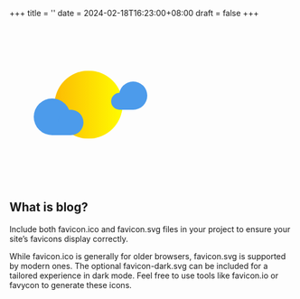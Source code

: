 +++
title = ''
date = 2024-02-18T16:23:00+08:00
draft = false
+++

<div>
    <style>
        .container {
            width: 250px;
            height: 250px;
            padding: 15px;
            display: flex;
            align-items: center;
            justify-content: center;
        }
        .cloud {
            width: 250px;
        }
        .front {
            padding-top: 45px;
            margin-left: 25px;
            display: inline;
            position: absolute;
            z-index: 11;
            animation: clouds 8s infinite;
            animation-timing-function: ease-in-out;
        }
        .back {
            margin-top: -30px;
            margin-left: 150px;
            z-index: 12;
            animation: clouds 12s infinite;
            animation-timing-function: ease-in-out;
        }
        .right-front {
            width: 45px;
            height: 45px;
            border-radius: 50% 50% 50% 0%;
            background-color: #4c9beb;
            display: inline-block;
            margin-left: -25px;
            z-index: 5;
        }
        .left-front {
            width: 65px;
            height: 65px;
            border-radius: 50% 50% 0% 50%;
            background-color: #4c9beb;
            display: inline-block;
            z-index: 5;
        }
        .right-back {
            width: 50px;
            height: 50px;
            border-radius: 50% 50% 50% 0%;
            background-color: #4c9beb;
            display: inline-block;
            margin-left: -20px;
            z-index: 5;
        }
        .left-back {
            width: 30px;
            height: 30px;
            border-radius: 50% 50% 0% 50%;
            background-color: #4c9beb;
            display: inline-block;
            z-index: 5;
        }
        .sun {
            width: 120px;
            height: 120px;
            background: -webkit-linear-gradient(to right, #fcbb04, #fffc00);
            background: linear-gradient(to right, #fcbb04, #fffc00);
            border-radius: 60px;
            display: inline;
            position: absolute;
        }
        .sunshine {
            animation: sunshines 2s infinite;
        }
        @keyframes sunshines {
        0% {
            transform: scale(1);
            opacity: 0.6;
        }
        100% {
            transform: scale(1.4);
            opacity: 0;
        }
        }
        @keyframes clouds {
        0% {
            transform: translateX(15px);
        }
        50% {
            transform: translateX(0px);
        }
        100% {
            transform: translateX(15px);
        }
        }
    </style>
    <!---->
    <div class="container">
    <div class="cloud front">
        <span class="left-front"></span>
        <span class="right-front"></span>
    </div>
    <span class="sun sunshine"></span>
    <span class="sun"></span>
    <div class="cloud back">
        <span class="left-back"></span>
        <span class="right-back"></span>
    </div>
    </div>
</div>

## What is blog?
Include both favicon.ico and favicon.svg files in your project to ensure your site’s favicons display correctly.

While favicon.ico is generally for older browsers, favicon.svg is supported by modern ones. The optional favicon-dark.svg can be included for a tailored experience in dark mode. Feel free to use tools like favicon.io or favycon to generate these icons.
